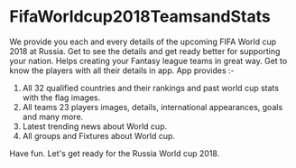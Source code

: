 # FifaWorldcup2018TeamsandStats
We provide you each and every details of the upcoming FIFA World cup 2018 at Russia. Get to see the details and get ready better for supporting your nation. Helps creating your Fantasy league teams in great way. Get to know the players with all their details in app.
App provides :-
1) All 32 qualified countries and their rankings and past world cup stats with the flag images.
2) All teams 23 players images, details, international appearances, goals and many more.
3) Latest trending news about World cup.
4) All groups and Fixtures about World cup.

Have fun. Let's get ready for the Russia World cup 2018.
